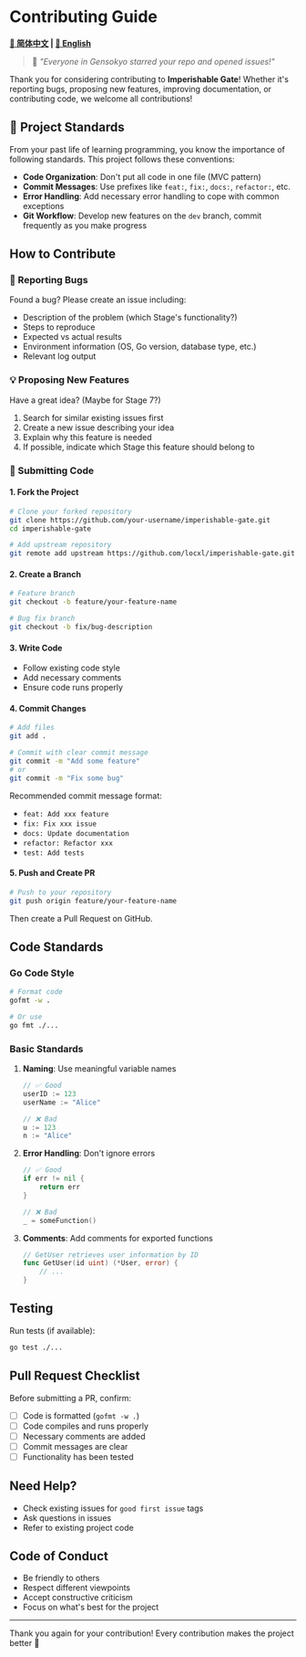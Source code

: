 # Contributing Guide

**[📖 简体中文](contributing.md) | [📘 English](contributing.en.md)**

> 🤝 *"Everyone in Gensokyo starred your repo and opened issues!"*

Thank you for considering contributing to **Imperishable Gate**! Whether it's reporting bugs, proposing new features, improving documentation, or contributing code, we welcome all contributions!

## 🌸 Project Standards

From your past life of learning programming, you know the importance of following standards. This project follows these conventions:

- **Code Organization**: Don't put all code in one file (MVC pattern)
- **Commit Messages**: Use prefixes like `feat:`, `fix:`, `docs:`, `refactor:`, etc.
- **Error Handling**: Add necessary error handling to cope with common exceptions
- **Git Workflow**: Develop new features on the `dev` branch, commit frequently as you make progress

## How to Contribute

### 📝 Reporting Bugs

Found a bug? Please create an issue including:

- Description of the problem (which Stage's functionality?)
- Steps to reproduce
- Expected vs actual results
- Environment information (OS, Go version, database type, etc.)
- Relevant log output

### 💡 Proposing New Features

Have a great idea? (Maybe for Stage 7?)

1. Search for similar existing issues first
2. Create a new issue describing your idea
3. Explain why this feature is needed
4. If possible, indicate which Stage this feature should belong to

### 🔨 Submitting Code

#### 1. Fork the Project

```bash
# Clone your forked repository
git clone https://github.com/your-username/imperishable-gate.git
cd imperishable-gate

# Add upstream repository
git remote add upstream https://github.com/locxl/imperishable-gate.git
```

#### 2. Create a Branch

```bash
# Feature branch
git checkout -b feature/your-feature-name

# Bug fix branch
git checkout -b fix/bug-description
```

#### 3. Write Code

- Follow existing code style
- Add necessary comments
- Ensure code runs properly

#### 4. Commit Changes

```bash
# Add files
git add .

# Commit with clear commit message
git commit -m "Add some feature"
# or
git commit -m "Fix some bug"
```

Recommended commit message format:
- `feat: Add xxx feature`
- `fix: Fix xxx issue`
- `docs: Update documentation`
- `refactor: Refactor xxx`
- `test: Add tests`

#### 5. Push and Create PR

```bash
# Push to your repository
git push origin feature/your-feature-name
```

Then create a Pull Request on GitHub.

## Code Standards

### Go Code Style

```bash
# Format code
gofmt -w .

# Or use
go fmt ./...
```

### Basic Standards

1. **Naming**: Use meaningful variable names
   ```go
   // ✅ Good
   userID := 123
   userName := "Alice"
   
   // ❌ Bad
   u := 123
   n := "Alice"
   ```

2. **Error Handling**: Don't ignore errors
   ```go
   // ✅ Good
   if err != nil {
       return err
   }
   
   // ❌ Bad
   _ = someFunction()
   ```

3. **Comments**: Add comments for exported functions
   ```go
   // GetUser retrieves user information by ID
   func GetUser(id uint) (*User, error) {
       // ...
   }
   ```

## Testing

Run tests (if available):

```bash
go test ./...
```

## Pull Request Checklist

Before submitting a PR, confirm:

- [ ] Code is formatted (`gofmt -w .`)
- [ ] Code compiles and runs properly
- [ ] Necessary comments are added
- [ ] Commit messages are clear
- [ ] Functionality has been tested

## Need Help?

- Check existing issues for `good first issue` tags
- Ask questions in issues
- Refer to existing project code

## Code of Conduct

- Be friendly to others
- Respect different viewpoints
- Accept constructive criticism
- Focus on what's best for the project

---

Thank you again for your contribution! Every contribution makes the project better 🎉
